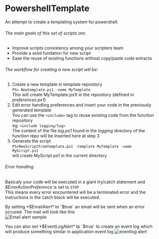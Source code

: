 # PowershellTemplate
An attempt to create a templating system for powershell. 

###### The main goals of this set of scripts are:
- Improve scripts consistency among your scripters team
- Provide a solid fundation for new script
- Ease the reuse of existing functions without copy/paste code extracts

###### The workflow for creating a new script will be:
1. Create a new template in template repository  
  `PS> Newtemplate.ps1 -name MyTemplate`  
  This will create MyTemplate.ps1t in the repository (defined in *preferences.ps1*)
2. Edit error handling preferences and insert your code in the previously generated template  
  You can use the `<include>` tag to reuse existing code from the function repository  
  eg: `<include logging/log>`  
  The content of the file *log.ps1* found in the *logging* directory of the function repo will be inserted here at step 3
3. Generate the script  
  `PS>NewScriptFromTemplate.ps1 -template MyTemplate -name MyScript.ps1`  
  will create MyScript.ps1 in the current directory

###### Error handling
Basicaly your code will be executed in a giant try/catch statement and *$ErrorActionPreference* is set to `STOP`  
This means every error encountered will be a terminated error and the instructions in the catch block will be executed.

By setting *$EmailAlert* to `$true` an email will be sent when an error occured.
The mail will look like this  
![Email alert sample](https://user-images.githubusercontent.com/1241767/31053970-a5038382-a6a8-11e7-8e63-c8f120f4252f.png)

You can also set *$EventLogAlert* tp `$true` to create an event log which will produce something similar in application event log
![eventlog alert](https://user-images.githubusercontent.com/1241767/31054010-649bdb22-a6a9-11e7-8882-78a6ff072271.png)

